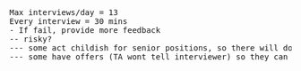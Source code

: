 
<pre>
Max interviews/day = 13
Every interview = 30 mins
- If fail, provide more feedback
-- risky?
--- some act childish for senior positions, so there will doubt if they can perform at a senior roles
--- some have offers (TA wont tell interviewer) so they can rude

</pre>

